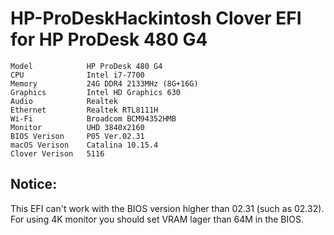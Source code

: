 # HP-ProDeskHackintosh Clover EFI for HP ProDesk 480 G4
```
Model            HP ProDesk 480 G4
CPU              Intel i7-7700
Memory           24G DDR4 2133MHz (8G+16G)
Graphics         Intel HD Graphics 630
Audio            Realtek
Ethernet         Realtek RTL8111H
Wi-Fi            Broadcom BCM94352HMB
Monitor          UHD 3840x2160
BIOS Verison     P05 Ver.02.31
macOS Verison    Catalina 10.15.4
Clover Verison   5116
```

## Notice: 
This EFI can't work with the BIOS version higher than 02.31 (such as 02.32).  
For using 4K monitor you should set VRAM lager than 64M in the BIOS.
